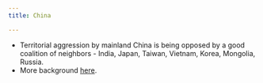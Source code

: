 ```yaml
---
title: China

---
```


- Territorial aggression by mainland China is being opposed by a good coalition of neighbors - India, Japan, Taiwan, Vietnam, Korea, Mongolia, Russia.
- More background [here](../../../paganology/china/).
